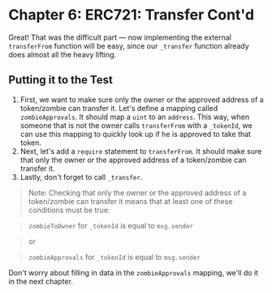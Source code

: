 # Chapter 6: ERC721: Transfer Cont'd

Great! That was the difficult part — now implementing the external `transferFrom` function will be easy, since our `_transfer` function already does almost all the heavy lifting.

## Putting it to the Test

1.  First, we want to make sure only the owner or the approved address of a token/zombie can transfer it. Let's define a mapping called `zombieApprovals`. It should map a `uint` to an `address`. This way, when someone that is not the owner calls `transferFrom` with a `_tokenId`, we can use this mapping to quickly look up if he is approved to take that token.
2.  Next, let's add a `require` statement to `transferFrom`. It should make sure that only the owner or the approved address of a token/zombie can transfer it.
3.  Lastly, don't forget to call `_transfer`.

> Note: Checking that only the owner or the approved address of a token/zombie can transfer it means that at least one of these conditions must be true:

> `zombieToOwner` for `_tokenId` is equal to `msg.sender`

> or

> `zombieApprovals` for `_tokenId` is equal to `msg.sender`

Don't worry about filling in data in the `zombieApprovals` mapping, we'll do it in the next chapter.
